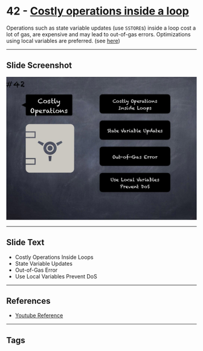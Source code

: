 # 42 - [Costly operations inside a loop](Costly%20operations%20inside%20a%20loop.md)
Operations such as state variable updates (use `SSTORE`s) inside a loop cost a lot of gas, are expensive and may lead to out-of-gas errors. Optimizations using local variables are preferred. (see [here](https://github.com/crytic/slither/wiki/Detector-Documentation#costly-operations-inside-a-loop))
___
## Slide Screenshot
![042.jpg](../../images/4.%20Pitfalls%20and%20Best%20Practices%20101/042.jpg)
___
## Slide Text
- Costly Operations Inside Loops
- State Variable Updates
- Out-of-Gas Error
- Use Local Variables Prevent DoS
___
## References
- [Youtube Reference](https://youtu.be/YVewx1xVROE?t=36)
___
## Tags